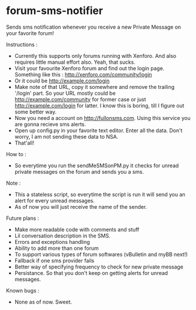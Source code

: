 forum-sms-notifier
==================

Sends sms notification whenever you receive a new Private Message on your favorite forum!

Instructions :
  - Currently this supports only forums running with Xenforo. And also requires little manual effort also. Yeah, that sucks.
  - Visit your favourite Xenforo forum and find out the login page. Something like this : http://xenforo.com/community/login
  - Or it could be http://example.com/login
  - Make note of that URL, copy it somewhere and remove the trailing '/login' part. So your URL mostly could be http://example.com/community for former case or just http://example.com/login for latter. I know this is boring, till I figure out some better way.
  - Now you need a account on http://fullonsms.com. Using this service you are gonna recieve sms alerts.
  - Open up config.py in your favorite text editor. Enter all the data. Don't worry, I am not sending these data to NSA.
  - That'all!

How to :
  - So everytime you run the sendMeSMSonPM.py it checks for unread private messages on the forum and sends you a sms.

Note :
  - This a stateless script, so everytime the script is run it will send you an alert for every unread messages.
  - As of now you will just receive the name of the sender.


Future plans : 
  - Make more readable code with comments and stuff
  - Lil conversation description in the SMS.
  - Errors and exceptions handling
  - Ability to add more than one forum
  - To support various types of forum softwares (vBulletin and myBB next!)
  - Fallback if one sms provider fails
  - Better way of specifying frequency to check for new private message
  - Persistance. So that you don't keep on getting alerts for unread messages.

Known bugs :
  - None as of now. Sweet.
  
  
  
